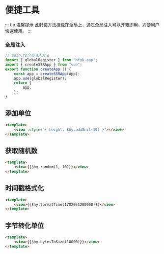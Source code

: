 # 便捷工具
::: tip 温馨提示
此封装方法挂载在全局上，通过全局注入可以开箱即用，方便用户快速使用。
:::

### 全局注入
```javascript
// main.ts全局注入方法
import { globalRegister } from "hfyk-app";
import { createSSRApp } from "vue";
export function createApp () {
    const app = createSSRApp(App);
    app.use(globalRegister);
    return {
        app,
    };
}
```

## 添加单位
```html
<template>
    <view :style="{ height: $hy.addUnit(10) }"></view>
</template>
```

## 获取随机数
```html
<template>
    <view>{{$hy.random(1, 10)}}</view>
</template>
```

## 时间戳格式化
```html
<template>
    <view>{{$hy.formatTime(1702051200000)}}</view>
</template>
```

## 字节转化单位
```html
<template>
    <view>{{$hy.bytesToSize(10000)}}</view>
</template>
```
